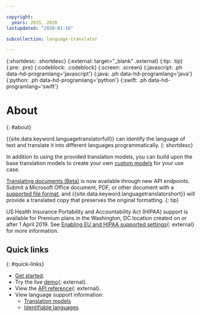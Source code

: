 ```yaml
---

copyright:
  years: 2015, 2020
lastupdated: "2020-01-16"

subcollection: language-translator

---
```


{:shortdesc: .shortdesc}
{:external: target="_blank" .external}
{:tip: .tip}
{:pre: .pre}
{:codeblock: .codeblock}
{:screen: .screen}
{:javascript: .ph data-hd-programlang='javascript'}
{:java: .ph data-hd-programlang='java'}
{:python: .ph data-hd-programlang='python'}
{:swift: .ph data-hd-programlang='swift'}

# About
{: #about}

{{site.data.keyword.languagetranslatorfull}} can identify the language of text and translate it into different languages programmatically.
{: shortdesc}

In addition to using the provided translation models, you can build upon the base translation models to create your own [custom models](/docs/language-translator?topic=language-translator-customizing) for your use case.

[Translating documents (Beta)](/docs/language-translator?topic=language-translator-document-translator-tutorial) is now available through new API endpoints. Submit a Microsoft Office document, PDF, or other document with a [supported file format](/docs/language-translator?topic=language-translator-document-translator-tutorial#supported-file-formats), and {{site.data.keyword.languagetranslatorshort}} will provide a translated copy that preserves the original formatting.
{: tip}

US Health Insurance Portability and Accountability Act (HIPAA) support is available for Premium plans in the Washington, DC location created on or after 1 April 2019. See [Enabling EU and HIPAA supported settings](/docs/account?topic=account-eu-hipaa-supported#eu-hipaa-supported){: external} for more information.

## Quick links
{: #quick-links}

- [Get started](/docs/language-translator?topic=language-translator-gettingstarted).
- Try the live [demo](https://www.ibm.com/demos/live/watson-language-translator){: external}.
- View the [API reference](https://{DomainName}/apidocs/language-translator){: external}.
- View language support information:
    - [Translation models](/docs/language-translator?topic=language-translator-translation-models)
    - [Identifiable languages](/docs/language-translator?topic=language-translator-identifiable-languages)
